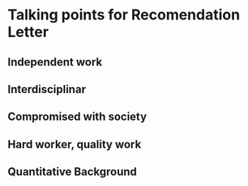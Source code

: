 # Talking points for Recomendation Letter
## Independent work
## Interdisciplinar
## Compromised with society
## Hard worker, quality work
## Quantitative Background
